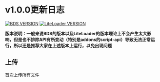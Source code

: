 # v1.0.0更新日志

[![BDS VERSION](https://img.shields.io/badge/BDS-1.19.63.01-green?style=for-the-badge&logo=appveyor)](https://www.minecraft.net/en-us/download/server/bedrock)
[![LiteLoader VERSION](https://img.shields.io/badge/LiteLoader-2.11.0-green?style=for-the-badge&logo=appveyor)](https://github.com/LiteLDev/LiteLoaderBDS/releases/tag/2.11.0)

**版本说明：一般来说BDS的版本以及LiteLoader的版本理论上不会产生太大影响，但是也不排除API有所变动（特别是addons的script-api）导致无法正常运行，所以还是推荐大家在上述版本上运行，以免出现问题**

## 上传

首次上传所有文件
